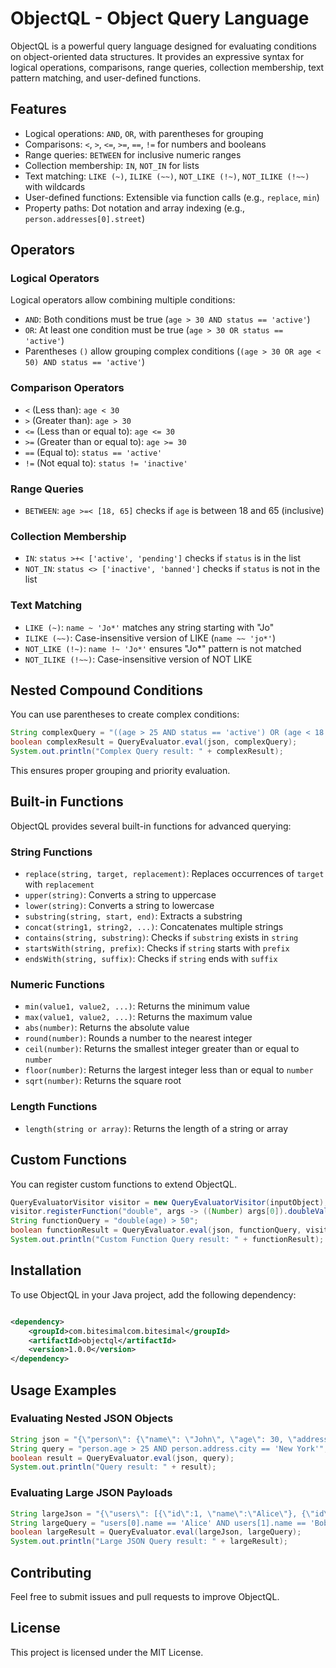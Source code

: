 # ObjectQL - Object Query Language

ObjectQL is a powerful query language designed for evaluating conditions on object-oriented data structures. It provides an expressive syntax for logical operations, comparisons, range queries, collection membership, text pattern matching, and user-defined functions.

## Features
- Logical operations: `AND`, `OR`, with parentheses for grouping
- Comparisons: `<`, `>`, `<=`, `>=`, `==`, `!=` for numbers and booleans
- Range queries: `BETWEEN` for inclusive numeric ranges
- Collection membership: `IN`, `NOT_IN` for lists
- Text matching: `LIKE (~)`, `ILIKE (~~)`, `NOT_LIKE (!~)`, `NOT_ILIKE (!~~)` with wildcards
- User-defined functions: Extensible via function calls (e.g., `replace`, `min`)
- Property paths: Dot notation and array indexing (e.g., `person.addresses[0].street`)

## Operators
### Logical Operators
Logical operators allow combining multiple conditions:
- `AND`: Both conditions must be true (`age > 30 AND status == 'active'`)
- `OR`: At least one condition must be true (`age > 30 OR status == 'active'`)
- Parentheses `()` allow grouping complex conditions (`(age > 30 OR age < 50) AND status == 'active'`)

### Comparison Operators
- `<` (Less than): `age < 30`
- `>` (Greater than): `age > 30`
- `<=` (Less than or equal to): `age <= 30`
- `>=` (Greater than or equal to): `age >= 30`
- `==` (Equal to): `status == 'active'`
- `!=` (Not equal to): `status != 'inactive'`

### Range Queries
- `BETWEEN`: `age >=< [18, 65]` checks if `age` is between 18 and 65 (inclusive)

### Collection Membership
- `IN`: `status >+< ['active', 'pending']` checks if `status` is in the list
- `NOT_IN`: `status <> ['inactive', 'banned']` checks if `status` is not in the list

### Text Matching
- `LIKE (~)`: `name ~ 'Jo*'` matches any string starting with "Jo"
- `ILIKE (~~)`: Case-insensitive version of LIKE (`name ~~ 'jo*'`)
- `NOT_LIKE (!~)`: `name !~ 'Jo*'` ensures "Jo*" pattern is not matched
- `NOT_ILIKE (!~~)`: Case-insensitive version of NOT LIKE

## Nested Compound Conditions
You can use parentheses to create complex conditions:
```java
String complexQuery = "((age > 25 AND status == 'active') OR (age < 18 AND status == 'pending'))";
boolean complexResult = QueryEvaluator.eval(json, complexQuery);
System.out.println("Complex Query result: " + complexResult);
```
This ensures proper grouping and priority evaluation.

## Built-in Functions
ObjectQL provides several built-in functions for advanced querying:
### String Functions
- `replace(string, target, replacement)`: Replaces occurrences of `target` with `replacement`
- `upper(string)`: Converts a string to uppercase
- `lower(string)`: Converts a string to lowercase
- `substring(string, start, end)`: Extracts a substring
- `concat(string1, string2, ...)`: Concatenates multiple strings
- `contains(string, substring)`: Checks if `substring` exists in `string`
- `startsWith(string, prefix)`: Checks if `string` starts with `prefix`
- `endsWith(string, suffix)`: Checks if `string` ends with `suffix`

### Numeric Functions
- `min(value1, value2, ...)`: Returns the minimum value
- `max(value1, value2, ...)`: Returns the maximum value
- `abs(number)`: Returns the absolute value
- `round(number)`: Rounds a number to the nearest integer
- `ceil(number)`: Returns the smallest integer greater than or equal to `number`
- `floor(number)`: Returns the largest integer less than or equal to `number`
- `sqrt(number)`: Returns the square root

### Length Functions
- `length(string or array)`: Returns the length of a string or array

## Custom Functions
You can register custom functions to extend ObjectQL.
```java
QueryEvaluatorVisitor visitor = new QueryEvaluatorVisitor(inputObject);
visitor.registerFunction("double", args -> ((Number) args[0]).doubleValue() * 2);
String functionQuery = "double(age) > 50";
boolean functionResult = QueryEvaluator.eval(json, functionQuery, visitor);
System.out.println("Custom Function Query result: " + functionResult);
```

## Installation
To use ObjectQL in your Java project, add the following dependency:

```xml

<dependency>
    <groupId>com.bitesimalcom.bitesimal</groupId>
    <artifactId>objectql</artifactId>
    <version>1.0.0</version>
</dependency>
```

## Usage Examples
### Evaluating Nested JSON Objects
```java
String json = "{\"person\": {\"name\": \"John\", \"age\": 30, \"address\": {\"city\": \"New York\"}}}";
String query = "person.age > 25 AND person.address.city == 'New York'";
boolean result = QueryEvaluator.eval(json, query);
System.out.println("Query result: " + result);
```

### Evaluating Large JSON Payloads
```java
String largeJson = "{\"users\": [{\"id\":1, \"name\":\"Alice\"}, {\"id\":2, \"name\":\"Bob\"}]}";
String largeQuery = "users[0].name == 'Alice' AND users[1].name == 'Bob'";
boolean largeResult = QueryEvaluator.eval(largeJson, largeQuery);
System.out.println("Large JSON Query result: " + largeResult);
```

## Contributing
Feel free to submit issues and pull requests to improve ObjectQL.

## License
This project is licensed under the MIT License.

